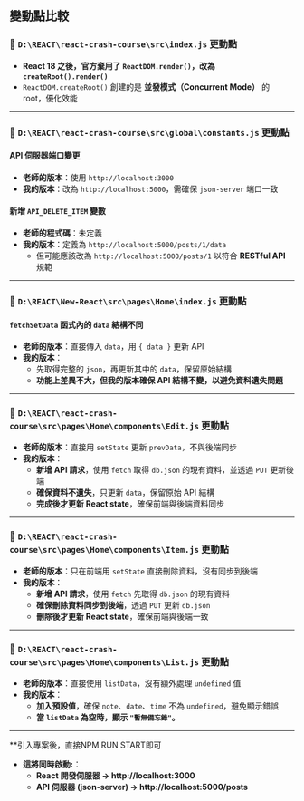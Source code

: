 ## 變動點比較  

### 📝 `D:\REACT\react-crash-course\src\index.js` 更動點  
- **React 18 之後，官方棄用了 `ReactDOM.render()`，改為 `createRoot().render()`**  
- `ReactDOM.createRoot()` 創建的是 **並發模式（Concurrent Mode）** 的 root，優化效能  

---

### 📝 `D:\REACT\react-crash-course\src\global\constants.js` 更動點  
#### **API 伺服器端口變更**  
- **老師的版本**：使用 `http://localhost:3000`  
- **我的版本**：改為 `http://localhost:5000`，需確保 `json-server` 端口一致  

#### **新增 `API_DELETE_ITEM` 變數**  
- **老師的程式碼**：未定義  
- **我的版本**：定義為 `http://localhost:5000/posts/1/data`  
  - 但可能應該改為 `http://localhost:5000/posts/1` 以符合 **RESTful API** 規範  

---

### 📝 `D:\REACT\New-React\src\pages\Home\index.js` 更動點  
#### **`fetchSetData` 函式內的 `data` 結構不同**  
- **老師的版本**：直接傳入 `data`，用 `{ data }` 更新 API  
- **我的版本**：  
  - 先取得完整的 `json`，再更新其中的 `data`，保留原始結構  
  - **功能上差異不大，但我的版本確保 API 結構不變，以避免資料遺失問題**  

---

### 📝 `D:\REACT\react-crash-course\src\pages\Home\components\Edit.js` 更動點  
- **老師的版本**：直接用 `setState` 更新 `prevData`，不與後端同步  
- **我的版本**：  
  - **新增 API 請求**，使用 `fetch` 取得 `db.json` 的現有資料，並透過 `PUT` 更新後端  
  - **確保資料不遺失**，只更新 `data`，保留原始 API 結構  
  - **完成後才更新 React state**，確保前端與後端資料同步  

---

### 📝 `D:\REACT\react-crash-course\src\pages\Home\components\Item.js` 更動點  
- **老師的版本**：只在前端用 `setState` 直接刪除資料，沒有同步到後端  
- **我的版本**：  
  - **新增 API 請求**，使用 `fetch` 先取得 `db.json` 的現有資料  
  - **確保刪除資料同步到後端**，透過 `PUT` 更新 `db.json`  
  - **刪除後才更新 React state**，確保前端與後端一致  

---

### 📝 `D:\REACT\react-crash-course\src\pages\Home\components\List.js` 更動點  
- **老師的版本**：直接使用 `listData`，沒有額外處理 `undefined` 值  
- **我的版本**：  
  - **加入預設值**，確保 `note`、`date`、`time` 不為 `undefined`，避免顯示錯誤  
  - **當 `listData` 為空時，顯示 `"暫無備忘錄"`。**  

---
**引入專案後，直接NPM RUN START即可
- **這將同時啟動:**：  
  - **React 開發伺服器 → http://localhost:3000** 
  - **API 伺服器 (json-server) → http://localhost:5000/posts**  
